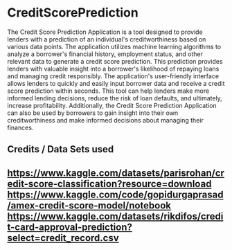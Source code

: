 # CreditScorePrediction

The Credit Score Prediction Application is a tool designed to provide lenders with a prediction of an individual's creditworthiness based on various data points. The application utilizes machine learning algorithms to analyze a borrower's financial history, employment status, and other relevant data to generate a credit score prediction. This prediction provides lenders with valuable insight into a borrower's likelihood of repaying loans and managing credit responsibly. The application's user-friendly interface allows lenders to quickly and easily input borrower data and receive a credit score prediction within seconds. This tool can help lenders make more informed lending decisions, reduce the risk of loan defaults, and ultimately, increase profitability. Additionally, the Credit Score Prediction Application can also be used by borrowers to gain insight into their own creditworthiness and make informed decisions about managing their finances.


<h2> Credits / Data Sets used <h2>
  
  https://www.kaggle.com/datasets/parisrohan/credit-score-classification?resource=download 
  https://www.kaggle.com/code/gopidurgaprasad/amex-credit-score-model/notebook 
  https://www.kaggle.com/datasets/rikdifos/credit-card-approval-prediction?select=credit_record.csv
